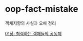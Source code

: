 # oop-fact-mistake
객체지향의 사실과 오해 정리

 
[01장: 협력하는 객체들의 공동체](https://github.com/daeul-jeong/oop-fact-mistake/blob/main/ch1.md "01장: 협력하는 객체들의 공동체")
